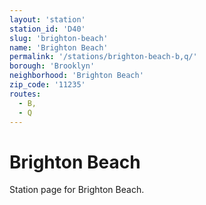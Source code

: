```yaml
---
layout: 'station'
station_id: 'D40'
slug: 'brighton-beach'
name: 'Brighton Beach'
permalink: '/stations/brighton-beach-b,q/'
borough: 'Brooklyn'
neighborhood: 'Brighton Beach'
zip_code: '11235'
routes:
  - B,
  - Q
---
```

# Brighton Beach

Station page for Brighton Beach.
